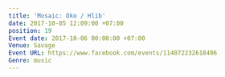 ```yaml
---
title: 'Mosaic: Oko / Hlib'
date: 2017-10-05 12:09:00 +07:00
position: 19
Event date: 2017-10-06 00:00:00 +07:00
Venue: Savage
Event URL: https://www.facebook.com/events/114072232618486
Genre: music
---
```


